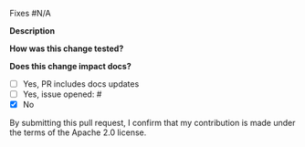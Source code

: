 <!-- Please follow the guidelines at https://www.conventionalcommits.org/en/v1.0.1/ and use one of the following in your title:
feat:            <-- New features that require a MINOR version update
fix:             <-- Bug fixes that require at PATCH version update
chore:           <-- Smaller changes that impact behavior but aren't large enough to be features
perf:            <-- Code changes that improve performance but do not impact behavior
docs:            <-- Documentation changes that do not impact code
test:            <-- Test changes that do not impact behavior
ci:              <-- Changes that affect test or rollout automation
!${type}:        <-- Include ! if your change includes a backwards incompatible change.

Please review the Karpenter contribution docs at https://karpenter.sh/docs/contributing/ before submitting your pull request.
-->

Fixes #N/A <!-- issue number -->

**Description**

**How was this change tested?**

**Does this change impact docs?**
- [ ] Yes, PR includes docs updates <!-- docs must be added to /preview to be included in future version releases -->
- [ ] Yes, issue opened: # <!-- issue number -->
- [x] No

By submitting this pull request, I confirm that my contribution is made under the terms of the Apache 2.0 license.